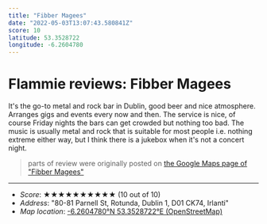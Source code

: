 ```yaml
---
title: "Fibber Magees"
date: "2022-05-03T13:07:43.580841Z"
score: 10
latitude: 53.3528722
longitude: -6.2604780
---
```

# Flammie reviews: Fibber Magees

It's the go-to metal and rock bar in Dublin, good beer and nice
atmosphere. Arranges gigs and events every now and then. The service
is nice, of course Friday nights the bars can get crowded but nothing
too bad. The music is usually metal and rock that is suitable for most
people i.e. nothing extreme either way, but I think there is a jukebox
when it's not a concert night.

> parts of review were originally posted on [the Google Maps page of
  "Fibber Magees"](https://www.google.com/maps/place//data=!4m2!3m1!1s0x0:0xa9e461e298020e37)
* * *
- *Score*: ★★★★★★★★★★ (10 out of 10)
- *Address*: "80-81 Parnell St, Rotunda, Dublin 1, D01 CK74, Irlanti"
- *Map location*: [-6.2604780°N 53.3528722°E (OpenStreetMap)](https://www.openstreetmap.org/?mlat=53.3528722&mlon=-6.2604780&zoom=12)
